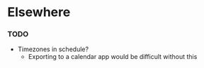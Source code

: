 # Elsewhere

### TODO

- Timezones in schedule?
  - Exporting to a calendar app would be difficult without this
